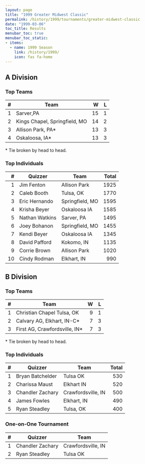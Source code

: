 ```yaml
---
layout: page
title: "1999 Greater Midwest Classic"
permalink: /history/1999/tournaments/greater-midwest-classic
date: "1999-03-06"
toc_title: Results
menubar_toc: true
menubar_toc_static:
- items:
  - name: 1999 Season
    link: /history/1999/
    icon: fas fa-home
---
```


## A Division

### Top Teams

|    # | Team                          |    W |    L |
| ---: | ----------------------------- | ---: | ---: |
|    1 | Sarver,PA                     |   15 |    1 |
|    2 | Kings Chapel, Springfield, MO |   14 |    2 |
|    3 | Allison Park, PA*             |   13 |    3 |
|    4 | Oskaloosa, IA*                |   13 |    3 |

\* Tie broken by head to head.

### Top Individuals

|    # | Quizzer        | Team            | Total |
| ---: | -------------- | --------------- | ----: |
|    1 | Jim Fenton     | Allison Park    |  1925 |
|    2 | Caleb Booth    | Tulsa, OK       |  1770 |
|    3 | Eric Hernando  | Springfield, MO |  1595 |
|    4 | Krisha Beyer   | Oskaloosa IA    |  1585 |
|    5 | Nathan Watkins | Sarver, PA      |  1495 |
|    6 | Joey Bohanon   | Springfield, MO |  1455 |
|    7 | Kendi Beyer    | Oskaloosa IA    |  1345 |
|    8 | David Pafford  | Kokomo, IN      |  1135 |
|    9 | Corrie Brown   | Allison Park    |  1020 |
|   10 | Cindy Rodman   | Elkhart, IN     |   990 |

## B Division

### Top Teams

|    # | Team                          |    W |    L |
| ---: | ----------------------------- | ---: | ---: |
|    1 | Christian Chapel Tulsa, OK    |    9 |    1 |
|    2 | Calvary AG, Elkhart, IN-C*    |    7 |    3 |
|    3 | First AG, Crawfordsville, IN* |    7 |    3 |

\* Tie broken by head to head.

### Top Individuals

|    # | Quizzer          | Team               | Total |
| ---: | ---------------- | ------------------ | ----: |
|    1 | Bryan Batchelder | Tulsa OK           |   530 |
|    2 | Charissa Maust   | Elkhart IN         |   520 |
|    3 | Chandler Zachary | Crawfordsville, IN |   500 |
|    4 | James Fowles     | Elkhart, IN        |   490 |
|    5 | Ryan Steadley    | Tulsa, OK          |   400 |

### One-on-One Tournament

|    # | Quizzer          | Team               |
| ---: | ---------------- | ------------------ |
|    1 | Chandler Zachary | Crawfordsville, IN |
|    2 | Ryan Steadley    | Tulsa OK           |

